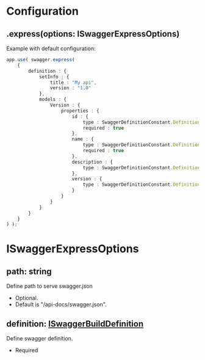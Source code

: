 # Configuration

## .express(options: ISwaggerExpressOptions)
Example with default configuration:

```ts
app.use( swagger.express(
    {
        definition : {
            setInfo : {
                title : "My api",
                version : "1.0"
            },
            models : {
                Version : {
                    properties : {
                        id : {
                            type : SwaggerDefinitionConstant.Definition.Property.Type.STRING,
                            required : true
                        },
                        name : {
                            type : SwaggerDefinitionConstant.Definition.Property.Type.STRING,
                            required : true
                        },
                        description : {
                            type : SwaggerDefinitionConstant.Definition.Property.Type.STRING
                        },
                        version : {
                            type : SwaggerDefinitionConstant.Definition.Property.Type.STRING
                        }
                    }
                }
            }
        }
    }
) );
```

# ISwaggerExpressOptions

## path: string
Define path to serve swagger.json
- Optional. 
- Default is "/api-docs/swagger.json".

## definition: [ISwaggerBuildDefinition](./i-swagger-build-definition.md)
Define swagger definition.
- Required